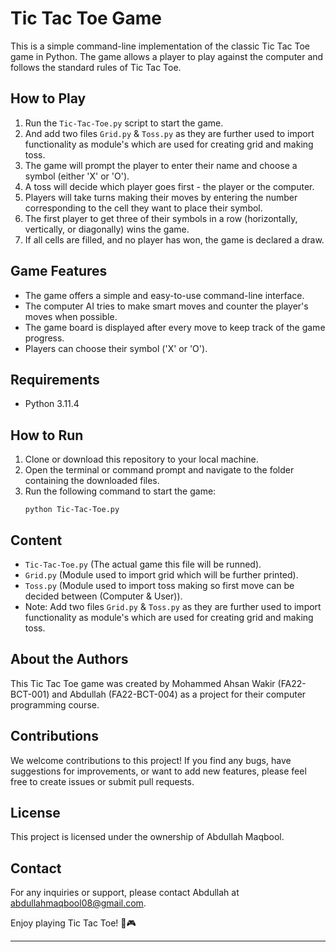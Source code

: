 # Tic Tac Toe Game

This is a simple command-line implementation of the classic Tic Tac Toe game in Python. The game allows a player to play against the computer and follows the standard rules of Tic Tac Toe.

## How to Play

1. Run the `Tic-Tac-Toe.py` script to start the game.
2. And add two files `Grid.py` & `Toss.py` as they are further used to import functionality as module's which are used for creating grid and making toss.
3. The game will prompt the player to enter their name and choose a symbol (either 'X' or 'O').
4. A toss will decide which player goes first - the player or the computer.
5. Players will take turns making their moves by entering the number corresponding to the cell they want to place their symbol.
6. The first player to get three of their symbols in a row (horizontally, vertically, or diagonally) wins the game.
7. If all cells are filled, and no player has won, the game is declared a draw.

## Game Features

- The game offers a simple and easy-to-use command-line interface.
- The computer AI tries to make smart moves and counter the player's moves when possible.
- The game board is displayed after every move to keep track of the game progress.
- Players can choose their symbol ('X' or 'O').

## Requirements

- Python 3.11.4

## How to Run

1. Clone or download this repository to your local machine.
2. Open the terminal or command prompt and navigate to the folder containing the downloaded files.
3. Run the following command to start the game:
   ```
   python Tic-Tac-Toe.py
   ```
## Content
- `Tic-Tac-Toe.py` (The actual game this file will be runned).
- `Grid.py` (Module used to import grid which will be further printed).
- `Toss.py` (Module used to import toss making so first move can be decided between (Computer & User)).
- Note:
        Add two files `Grid.py` & `Toss.py` as they are further used to import functionality as module's which are used for creating grid and making toss.
      
## About the Authors

This Tic Tac Toe game was created by Mohammed Ahsan Wakir (FA22-BCT-001) and Abdullah (FA22-BCT-004) as a project for their computer programming course.

## Contributions

We welcome contributions to this project! If you find any bugs, have suggestions for improvements, or want to add new features, please feel free to create issues or submit pull requests.

## License

This project is licensed under the ownership of Abdullah Maqbool.

## Contact

For any inquiries or support, please contact Abdullah at abdullahmaqbool08@gmail.com.


Enjoy playing Tic Tac Toe! 🎉🎮

---
